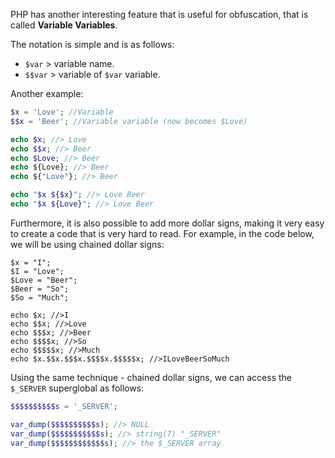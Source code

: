 PHP has another interesting feature that is useful for obfuscation, that is called **Variable Variables**.

The notation is simple and is as follows:
- `$var` > variable name.
- `$$var` > variable of `$var` variable.

Another example:
```php
$x = 'Love'; //Variable
$$x = 'Beer'; //Variable variable (now becomes $Love)

echo $x; //> Love
echo $$x; //> Beer
echo $Love; //> Beer
echo ${Love}; //> Beer
echo ${"Love"}; //> Beer

echo "$x ${$x}"; //> Love Beer
echo "$x ${Love}"; //> Love Beer
```

Furthermore, it is also possible to add more dollar signs, making it very easy to create a code that is very hard to read. For example, in the code below, we will be using chained dollar signs:
```
$x = "I";
$I = "Love";
$Love = "Beer";
$Beer = "So";
$So = "Much";

echo $x; //>I
echo $$x; //>Love
echo $$$x; //>Beer
echo $$$$x; //>So
echo $$$$$x; //>Much
echo $x.$$x.$$$x.$$$$x.$$$$$x; //>ILoveBeerSoMuch
```

Using the same technique - chained dollar signs, we can access the `$_SERVER` superglobal as follows:
```php
$$$$$$$$$$s = '_SERVER';

var_dump($$$$$$$$$$s); //> NULL
var_dump($$$$$$$$$$$s); //> string(7) "_SERVER"
var_dump($$$$$$$$$$$$s); //> the $_SERVER array
```